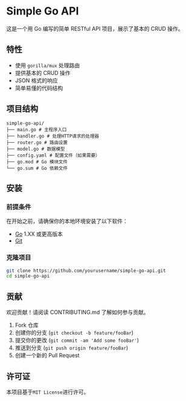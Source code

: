 # Simple Go API

这是一个用 Go 编写的简单 RESTful API 项目，展示了基本的 CRUD 操作。

## 特性

- 使用 `gorilla/mux` 处理路由
- 提供基本的 CRUD 操作
- JSON 格式的响应
- 简单易懂的代码结构

## 项目结构

```
simple-go-api/
├── main.go # 主程序入口
├── handler.go # 处理HTTP请求的处理器
├── router.go # 路由设置
├── model.go # 数据模型
├── config.yaml # 配置文件（如果需要）
├── go.mod # Go 模块文件
└── go.sum # Go 依赖文件
```


## 安装

### 前提条件

在开始之前，请确保你的本地环境安装了以下软件：

- [Go](https://golang.org/doc/install) 1.XX 或更高版本
- [Git](https://git-scm.com/)

### 克隆项目

```sh
git clone https://github.com/yourusername/simple-go-api.git
cd simple-go-api
```


## 贡献
欢迎贡献！请阅读 CONTRIBUTING.md 了解如何参与贡献。

1. Fork 仓库
2. 创建你的分支 (`git checkout -b feature/fooBar`)
3. 提交你的更改 (`git commit -am 'Add some fooBar'`)
4. 推送到分支 (`git push origin feature/fooBar`)
5. 创建一个新的 Pull Request

## 许可证
本项目基于` MIT License `进行许可。